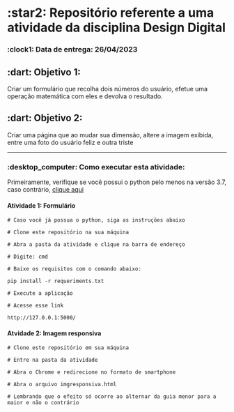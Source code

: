 <h1> :star2: Repositório referente a uma atividade da disciplina Design Digital </h1>
<p> </p>

<h3> :clock1: Data de entrega: 26/04/2023 </h3>
<p> </p>

<h2> :dart: Objetivo 1: </h2>
Criar um formulário que recolha dois números do usuário, efetue uma operação matemática com eles e devolva o resultado.

<h2> :dart: Objetivo 2: </h2>
Criar uma página que ao mudar sua dimensão, altere a imagem exibida, entre uma foto do usuário feliz e outra triste
<p> </p>

<hr>
<h3> :desktop_computer: Como executar esta atividade: </h3>

Primeiramente, verifique se você possui o python pelo menos na versão 3.7, caso contrário, <a href="https://www.python.org/downloads/"> clique aqui </a>

<h4> Atividade 1: Formulário </h4>

    # Caso você já possua o python, siga as instruções abaixo

    # Clone este repositório na sua máquina

    # Abra a pasta da atividade e clique na barra de endereço

    # Digite: cmd

    # Baixe os requisitos com o comando abaixo:

    pip install -r requeriments.txt

    # Execute a aplicação

    # Acesse esse link

    http://127.0.0.1:5000/

<h4> Atvidade 2: Imagem responsiva </h4>

    # Clone este repositório em sua máquina

    # Entre na pasta da atividade

    # Abra o Chrome e redirecione no formato de smartphone

    # Abra o arquivo imgresponsiva.html

    # Lembrando que o efeito só ocorre ao alternar da guia menor para a maior e não o contrário


